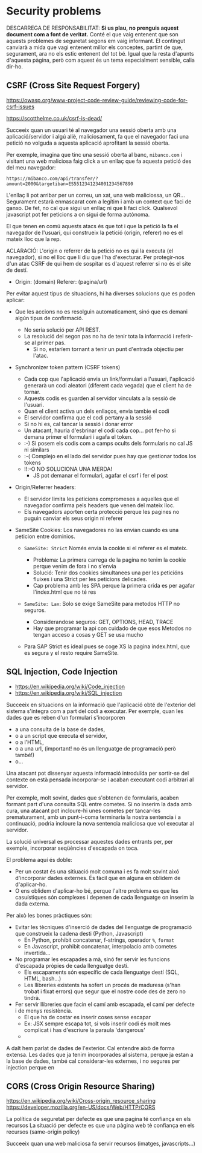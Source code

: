 # Security problems

DESCARREGA DE RESPONSABILITAT:
**Si us plau, no prenguis aquest document com a font de veritat.**
Conté el que vaig entenent que son aquests problemes de seguretat segons em vaig informant.
El contingut canviarà a mida que vagi entenent millor els conceptes,
partint de que, segurament, ara no els estic entenent del tot bé.
Igual que la resta d'apunts d'aquesta pàgina,
però com aquest és un tema especialment sensible, calia dir-ho.

## CSRF (Cross Site Request Forgery)

https://owasp.org/www-project-code-review-guide/reviewing-code-for-csrf-issues

https://scotthelme.co.uk/csrf-is-dead/


Succeeix quan un usuari té al navegador una sessió oberta amb una aplicació/servidor
i algú aliè, maliciosament, fa que el navegador faci una petició no volguda a aquesta aplicació aprofitant la sessió oberta.

Per exemple, imagina que tinc una sessió oberta al banc, `mibanco.com` i
visitant una web maliciosa faig click a un enllaç que
fa aquesta petició des del meu navegador:
```
https://mibanco.com/api/transfer/?amount=2000&targetiban=ES5512341234001234567890
```

L'enllaç li pot arribar per un correu, un xat, una web maliciossa, un QR...
Segurament estarà enmascarat com a legítim i amb un context que faci de ganxo.
De fet, no cal que sigui un enllaç ni que li faci click.
Qualsevol javascript pot fer peticions a on sigui de forma autònoma.

El que tenen en comú aquests atacs és que tot i que la petició la fa el navegador de l'usuari,
qui construeix la petició (origin, referer) no es el mateix lloc que la rep.

ACLARACIÓ: L'origin o referrer de la petició no es qui la executa (el navegador), si no el lloc que li diu que l'ha d'execturar.
Per protegir-nos d'un atac CSRF de qui hem de sospitar es d'aquest referrer si no és el site de destí.

- Origin: (domain) Referer: (pagina/url)

Per evitar aquest tipus de situacions,
hi ha diverses solucions que es poden aplicar:

- Que les accions no es resolguin automaticament, sinó que es demani algún tipus de confirmació.
	- No seria solució per API REST.
	- La resolució del segon pas no ha de tenir tota la informació i referir-se al primer pas.
		- Si no, estaríem tornant a tenir un punt d'entrada objectiu per l'atac.

- Synchronizer token pattern (CSRF tokens)
	- Cada cop que l'aplicació envia un link/formulari a l'usuari,
		l'aplicació generarà un codi aleatori (diferent cada vegada)
		que el client ha de tornar.
	- Aquests codis es guarden al servidor vinculats a la sessió de l'usuari.
	- Quan el client activa un dels enllaços, envia tambie el codi
	- El servidor confirma que el codi pertany a la sessió
	- Si no hi es, cal tancar la sessió i donar error
	- Un atacant, hauria d'esbrinar el codi cada cop... pot fer-ho si demana primer el formulari i agafa el token.
	- :-) Si posem els codis com a camps ocults dels formularis no cal JS ni similars
	- :-( Complejo en el lado del servidor pues hay que gestionar todos los tokens
	- !!:-O NO SOLUCIONA UNA MERDA!
		- JS pot demanar el formulari, agafar el csrf i fer el post

- Origin/Referrer headers:
	- El servidor limita les peticions compromeses a aquelles que el navegador confirma pels headers que venen del mateix lloc.
	- Els navegadors aporten certa protecció perque les pagines no puguin canviar els seus origin ni referer

- SameSite Cookies: Los navegadores no las envian cuando es una peticion entre dominios.
	- `SameSite: Strict` Només envia la cookie si el referer es el mateix.
		- Problema: La primera carrega de la pagina no tenim la cookie perque venim de fora i no s'envia
		- Solució: Tenir dos cookies simultanees una per les peticións fluixes i una Strict per les peticions delicades.
		- Cap problema amb les SPA perque la primera crida es per agafar l'index.html que no té res
		
	- `SameSite: Lax`: Solo se exige SameSite para metodos HTTP no seguros.
		- Considerandose seguros: GET, OPTIONS, HEAD, TRACE
		- Hay que programar la api con cuidado de que esos Metodos no tengan acceso a cosas y GET se usa mucho

	- Para SAP Strict es ideal pues se coge XS la pagina index.html, que es segura y el resto require SameSite.


## SQL Injection, Code Injection

- https://en.wikipedia.org/wiki/Code_injection
- https://en.wikipedia.org/wiki/SQL_injection


Succeeix en situacions on la informació que l'aplicació obté de l'exterior del sistema
s'integra com a part del codi a executar.
Per exemple, quan les dades que es reben d'un formulari s'incorporen

- a una consulta de la base de dades,
- o a un script que executa el servidor,
- o a l'HTML,
- o a una url, (important! no és un llenguatge de programació però també!)
- o...

Una atacant pot dissenyar aquesta informació introduïda
per sortir-se del contexte on està pensada incorporar-se
i acaban executant codi arbitrari al servidor.

Per exemple, molt sovint, dades que s'obtenen de formularis, acaben formant part
d'una consulta SQL entre cometes.
Si no inserim la dada amb cura,
una atacant pot incloure-hi unes cometes per tancar-les prematurament,
amb un punt-i-coma terminaria la nostra sentencia i a continuació,
podria incloure la nova sentencia maliciosa que vol executar al servidor.

La solució universal es processar aquestes dades entrants per, per exemple, incorporar seqüències d'escapada on toca.

El problema aquí és doble:

- Per un costat és una sitiuació molt comuna i es fa molt sovint aixó d'incorporar dades externes. És fàcil que en alguna en oblidem de d'aplicar-ho.
- O ens oblidem d'aplicar-ho bé, perque l'altre problema es que les casuístiques són complexes i depenen de cada llenguatge on inserim la dada externa.

Per això les bones pràctiques són:

- Evitar les tècniques d'inserció de dades del llenguatge de programació que construeix la cadena desti (Python, Javascript)
	- En Python, prohibit concatenar, f-strings, operador `%`, `format`
	- En Javascript, prohibit concatenar, interpolacio amb cometes invertida...
- No programar les escapades a mà, sinó fer servir les funcions d'escapada pròpies de cada llenguatge destí.
	- Els escapaments són específic de cada llenguatge destí (SQL, HTML, bash...)
	- Les llibreries existents ha sofert un procés de maduresa (s'han trobat i fixat errors) que segur que el nostre code des de zero no tindrà.
- Fer servir llibreries que facin el camí amb escapada, el camí per defecte i de menys resistència.
	- El que ha de costar es inserir coses sense escapar
	- Ex: JSX sempre escapa tot, si vols inserir codi és molt mes complicat i has d'escriure la paraula 'dangerous'
	- 

A dalt hem parlat de dades de l'exterior.
Cal entendre això de forma extensa.
Les dades que ja  tenim incorporades al sistema, perque ja estan a la base de dades,
també cal considerar-les externes, i no segures per injection perque en 


## CORS (Cross Origin Resource Sharing)

https://en.wikipedia.org/wiki/Cross-origin_resource_sharing
https://developer.mozilla.org/en-US/docs/Web/HTTP/CORS

La política de seguretat per defecte es que una pagina té confiança en els recursos 
La situació per defecte es que una pàgina web tè confiança en els recursos
(same-origin policy)

Succeeix quan una web maliciosa fa servir recursos (imatges, javascripts...) 









